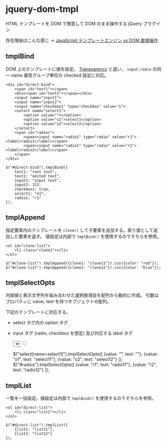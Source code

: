 jquery-dom-tmpl
=====================

HTML テンプレートを DOM で用意して DOM のまま操作する jQuery プラグイン

存在理由はこんな感じ ->
[JavaScript テンプレートエンジン vs DOM 直接操作](https://gist.github.com/froop/5492623)

tmplBind
--------------------
DOM 上のテンプレートに値を設定。
[Transparency](https://github.com/leonidas/transparency) と違い、
`input:radio` の同一 name 属性グループ単位の checked 設定に対応。

	<div id="direct-bind">
		<span id="text1"></span>
		<div><span id="text2"></span></div>
		<input name="input1">
		<input name="input2">
		<input name="checkbox1" type="checkbox" value="1">
		<select name="select1">
			<option value=""></option>
			<option value="s1">select1</option>
			<option value="s2">select2</option>
		</select>
		<span id="radios">
			<span><input name="radio1" type="radio" value="r1"><label>radio1</label></span>
			<span><input name="radio1" type="radio" value="r2"><label>radio2</label></span>
		</span>
	</div>

	$("#direct-bind").tmplBind({
		text1: "root text",
		text2: "nested text",
		input1: "input text",
		input2: 123,
		checkbox1: true,
		select1: "o1",
		radio1: "r1"
	});

tmplAppend
--------------------
指定要素内のテンプレートを `clone()` して子要素を追加する。戻り値として追加した要素を返す。
値設定は内部で `tmplBind()` を使用するのでそちらを参照。

	<ol id="clone-list">
		<li class="clone1"></li>
	</ol>

	$("#clone-list").tmplAppend({clone1: "clone11"}).css({color: "red"});
	$("#clone-list").tmplAppend({clone1: "clone12"}).css({color: "blue"});

tmplSelectOpts
--------------------
内部値と表示文字列を組み合わせた選択肢項目を配列から動的に作成。
引数はプロパティに value, text を持つオブジェクトの配列。

下記のテンプレートに対応する。

* select タグ内の option タグ
* input タグ (radio, checkbox を想定) 及び対応する label タグ

	<select name="select1">
		<option></option>
	</select>
	<span id="radios">
		<span><input name="radio1" type="radio"><label></label></span>
	</span>

	$("select[name=select1]").tmplSelectOpts([
		{value: "", text: ""},
		{value: "o1", text: "select11"},
		{value: "o2", text: "select12"}
	]);
	$("#radios").tmplSelectOpts([
		{value: "r1", text: "radio11"},
		{value: "r2", text: "radio12"}
	]);

tmplList
--------------------
一覧を一括設定。値設定は内部で `tmplBind()` を使用するのでそちらを参照。

	<ol id="direct-list">
		<li class="list1"></li>
	</ol>

	$("#direct-list").tmplList([
		{list1: "list11"},
		{list1: "list12"}
	]);
